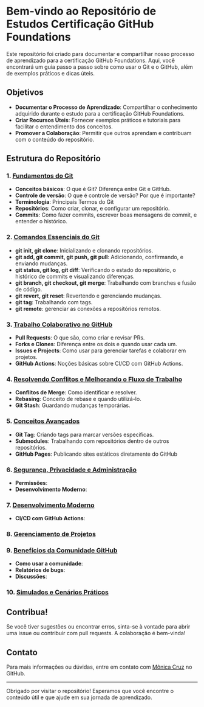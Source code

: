# Bem-vindo ao Repositório de Estudos Certificação GitHub Foundations

Este repositório foi criado para documentar e compartilhar nosso processo de aprendizado para a certificação GitHub Foundations. Aqui, você encontrará um guia passo a passo sobre como usar o Git e o GitHub, além de exemplos práticos e dicas úteis.

## Objetivos

- **Documentar o Processo de Aprendizado**: Compartilhar o conhecimento adquirido durante o estudo para a certificação GitHub Foundations.
- **Criar Recursos Úteis**: Fornecer exemplos práticos e tutoriais para facilitar o entendimento dos conceitos.
- **Promover a Colaboração**: Permitir que outros aprendam e contribuam com o conteúdo do repositório.

## Estrutura do Repositório

### 1. **[Fundamentos do Git](01_fundamentos_git.md)**
   - **Conceitos básicos**: O que é Git? Diferença entre Git e GitHub.
   - **Controle de versão**: O que é controle de versão? Por que é importante?
   - **Terminologia**: Principais Termos do Git
   - **Repositórios**: Como criar, clonar, e configurar um repositório.
   - **Commits**: Como fazer commits, escrever boas mensagens de commit, e entender o histórico.

### 2. **[Comandos Essenciais do Git](02_comandos_basicos.md)**
   - **git init, git clone**: Inicializando e clonando repositórios.
   - **git add, git commit, git push, git pull**: Adicionando, confirmando, e enviando mudanças.
   - **git status, git log, git diff**: Verificando o estado do repositório, o histórico de commits e visualizando diferenças.
   - **git branch, git checkout, git merge**: Trabalhando com branches e fusão de código.
   - **git revert, git reset**: Revertendo e gerenciando mudanças.
   - **git tag**: Trabalhando com tags.
   - **git remote**: gerenciar as conexões a repositórios remotos.

### 3. **[Trabalho Colaborativo no GitHub](03_trabalhocolaborativo.md)**
   - **Pull Requests**: O que são, como criar e revisar PRs.
   - **Forks e Clones**: Diferença entre os dois e quando usar cada um.
   - **Issues e Projects**: Como usar para gerenciar tarefas e colaborar em projetos.
   - **GitHub Actions**: Noções básicas sobre CI/CD com GitHub Actions.

### 4. **[Resolvendo Conflitos e Melhorando o Fluxo de Trabalho](04_resolvendoconflitos_fluxodetrabalho.md)**
   - **Conflitos de Merge**: Como identificar e resolver.
   - **Rebasing**: Conceito de rebase e quando utilizá-lo.
   - **Git Stash**: Guardando mudanças temporárias.

### 5. **[Conceitos Avançados](05_conceitosavancados.md)**
   - **Git Tag**: Criando tags para marcar versões específicas.
   - **Submodules**: Trabalhando com repositórios dentro de outros repositórios.
   - **GitHub Pages**: Publicando sites estáticos diretamente do GitHub

### 6. **[Segurança, Privacidade e Administração](06_secprivadm.md)**
   - **Permissões**:
   - **Desenvolvimento Moderno**:

### 7. **[Desenvolvimento Moderno](07_Desenvolvimento_moderno.md)**
   - **CI/CD com GitHub Actions**:
     
### 8. **[Gerenciamento de Projetos](08_Gerenciando_Projetos.md)**

### 9. **[Benefícios da Comunidade GitHub](10_comunidade.md)**
   - **Como usar a comunidade**:
   - **Relatórios de bugs**:
   - **Discussões**:

### 10. **[Simulados e Cenários Práticos](09_simulados.md)**


## Contribua!

Se você tiver sugestões ou encontrar erros, sinta-se à vontade para abrir uma issue ou contribuir com pull requests. A colaboração é bem-vinda!

## Contato

Para mais informações ou dúvidas, entre em contato com [Mônica Cruz](https://github.com/monicacruzs) no GitHub.

---

Obrigado por visitar o repositório! Esperamos que você encontre o conteúdo útil e que ajude em sua jornada de aprendizado.
